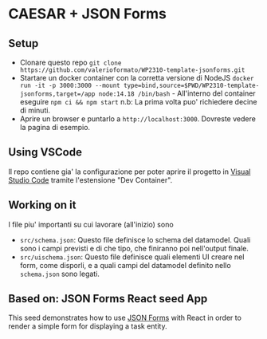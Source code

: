 # CAESAR + JSON Forms

## Setup

- Clonare questo repo
  `git clone https://github.com/valerioformato/WP2310-template-jsonforms.git`
- Startare un docker container con la corretta versione di NodeJS
  `docker run -it -p 3000:3000 --mount type=bind,source=$PWD/WP2310-template-jsonforms,target=/app node:14.18 /bin/bash` - All'interno del container eseguire
  `npm ci && npm start`
  n.b: La prima volta puo' richiedere decine di minuti.
- Aprire un browser e puntarlo a `http://localhost:3000`. Dovreste vedere la pagina di esempio.

## Using VSCode
Il repo contiene gia' la configurazione per poter aprire il progetto in [Visual Studio Code](https://code.visualstudio.com) tramite l'estensione "Dev Container".

## Working on it

I file piu' importanti su cui lavorare (all'inizio) sono

- `src/schema.json`: Questo file definisce lo schema del datamodel. Quali sono i campi previsti e di che tipo, che finiranno poi nell'output finale.
- `src/uischema.json`: Questo file definisce quali elementi UI creare nel form, come disporli, e a quali campi del datamodel definito nello `schema.json` sono legati.

## Based on: JSON Forms React seed App

This seed demonstrates how to use [JSON Forms](https://jsonforms.io) with React in order to render a simple form for displaying a task entity.
